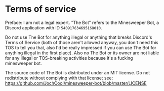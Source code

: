 # Terms of service
Preface: I am not a legal expert. "The Bot" refers to the Minesweeper Bot, a Discord application with ID `540917634695168010`.

Do not use The Bot for anything illegal or anything that breaks Discord's Terms of Service (both of those aren't allowed anyway, you don't need this TOS to tell you that, also I'd be really impressed if you can use The Bot for anything illegal in the first place). Also no The Bot or its owner are not liable for any illegal or TOS-breaking activities because it's a fucking minesweeper bot.

The source code of The Bot is distributed under an MIT license. Do not redistribute without complying with that license; see: https://github.com/JochCool/minesweeper-bot/blob/master/LICENSE
